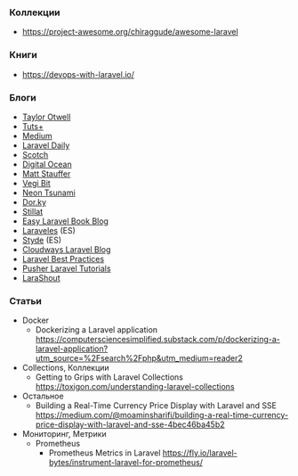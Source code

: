### Коллекции

- https://project-awesome.org/chiraggude/awesome-laravel

### Книги

- https://devops-with-laravel.io/

### Блоги

- [Taylor Otwell](http://taylorotwell.com/)
- [Tuts+](https://code.tutsplus.com/categories/laravel)
- [Medium](https://medium.com/tag/laravel/latest)
- [Laravel Daily](https://laraveldaily.com/)
- [Scotch](https://scotch.io/tag/laravel)
- [Digital Ocean](https://www.digitalocean.com/community/search?q=laravel&primary_filter=newest&type=tutorials)
- [Matt Stauffer](https://mattstauffer.co/blog)
- [Vegi Bit](https://vegibit.com/tag/laravel/)
- [Neon Tsunami](https://www.neontsunami.com/tags/laravel)
- [Dor.ky](https://dor.ky/tag/laravel/)
- [Stillat](https://stillat.com/explore/categories/laravel-5)
- [Easy Laravel Book Blog](http://www.easylaravelbook.com/blog/)
- [Laraveles](http://laraveles.com/blog/) (ES)
- [Styde](https://styde.net/category/laravel-5/) (ES)
- [Cloudways Laravel Blog](http://cloudways.com/blog/laravel)
- [Laravel Best Practices](https://github.com/alexeymezenin/laravel-best-practices)
- [Pusher Laravel Tutorials](https://pusher.com/tutorials?tag=Laravel)
- [LaraShout](https://larashout.com/)

### Статьи

- Docker
    - Dockerizing a Laravel application https://computersciencesimplified.substack.com/p/dockerizing-a-laravel-application?utm_source=%2Fsearch%2Fphp&utm_medium=reader2
- Collections, Коллекции
    - Getting to Grips with Laravel Collections https://toxigon.com/understanding-laravel-collections
- Остальное
    - Building a Real-Time Currency Price Display with Laravel and SSE https://medium.com/@moaminsharifi/building-a-real-time-currency-price-display-with-laravel-and-sse-4bec46ba45b2
- Мониторинг, Метрики
    - Prometheus
        - Prometheus Metrics in Laravel https://fly.io/laravel-bytes/instrument-laravel-for-prometheus/